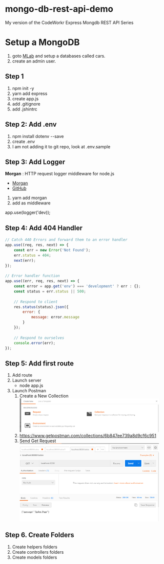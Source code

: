 # mongo-db-rest-api-demo
My version  of the CodeWorkr Express Mongdb REST API Series

# Setup a MongoDB

1. goto [MLab](https://mlab.com/) and setup a databases called cars.
1. create an admin user.

## Step 1

1. npm init -y
1. yarn add express
1. create app.js
1. add .gitignore
1. add .jshintrc

## Step 2: Add .env

1. npm install dotenv --save
1. create .env
1. I am not adding it to git repo, look at .env.sample

## Step 3: Add Logger

**Morgan** : HTTP request logger middleware for node.js

* [Morgan](https://www.npmjs.com/package/morgan)
* [GitHub](https://github.com/expressjs/morgan)

1. yarn add morgan
1. add as middleware

app.use(logger('dev));

## Step 4: Add 404 Handler

```javascript
// Catch 440 Errors and forward them to an error handler 
app.use((req, res, next) => {
    const err = new Error('Not Found');
    err.status = 404;
    next(err);
});

// Error handler function
app.use((err, req, res, next) => {
    const error = app.get('env') === 'development' ? err : {};
    const status = err.status || 500;

    // Respond to client
    res.status(status).json({
        error: {
            message: error.message
        }
    });

    // Respond to ourselves
    console.error(err);
});
```

## Step 5: Add first route

1. Add route
1. Launch server
    * node app.js
1. Launch Postman
    1. Create a New Collection
    ![Create a new Collection](/docs/postman-step1.PNG)
    1. https://www.getpostman.com/collections/6b847ee739a8d9cf6c951
    1. Send Get Request
    ![Get Request](/docs/postman-get-index.PNG)

## Step 6. Create Folders

1. Create helpers folders
1. Create controllers folders
1. Create models folders
